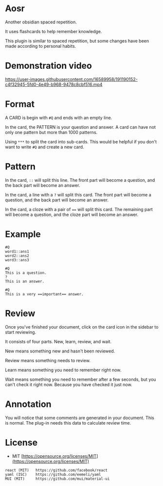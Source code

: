 # Aosr

Another obsidian spaced repetition.

It uses flashcards to help remember knowledge.

This plugin is similar to spaced repetition, but some changes have been made according to personal habits.

# Demonstration video

https://user-images.githubusercontent.com/16589958/191190152-c4f32945-5fd0-4e49-b968-9478c8cbf516.mp4


# Format

A CARD is begin with `#Q` and ends with an empty line.

In the card, the PATTERN is your question and answer. A card can have not only one pattern but more than 1000 patterns.

Using `***` to split the card into sub-cards. This would be helpful if you don't want to write `#Q` and create a new card.

# Pattern

In the card, `::` will split this line. The front part will become a question, and the back part will become an answer.

In the card, a line with a `?` will split this card. The front part will become a question, and the back part will become an answer.

In the card, a cloze with a pair of `==` will split this card. The remaining part will become a question, and the cloze part will become an answer.

# Example

```
#Q
word1::ans1
word2::ans2
word3::ans3

#Q
This is a question.
?
This is an answer.

#Q
This is a very ==important== answer.
```

# Review

Once you've finished your document, click on the card icon in the sidebar to start reviewing.

It consists of four parts. New, learn, review, and wait.

New means something new and hasn't been reviewed.

Review means something needs to review.

Learn means something you need to remember right now.

Wait means something you need to remember after a few seconds, but you can't check it right now. Because you have checked it just now. 

# Annotation

You will notice that some comments are generated in your document. This is normal. The plug-in needs this data to calculate review time.

# License

- MIT [https://opensource.org/licenses/MIT](https://opensource.org/licenses/MIT)

```
react (MIT)   https://github.com/facebook/react
yaml (ISC)    https://github.com/eemeli/yaml
MUI (MIT)     https://github.com/mui/material-ui
```
